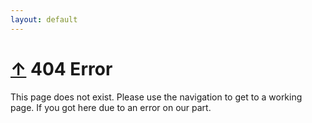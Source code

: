 ```yaml
---
layout: default
---
```


<h1>
	<a href="/">&uarr;</a>
	404 Error
</h1>

This page does not exist. Please use the navigation to get to a working page. If you got here due to an error on our part.
